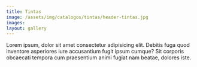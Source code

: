 ```yaml
---
title: Tintas
image: /assets/img/catalogos/tintas/header-tintas.jpg
images:
layout: gallery
---
```


Lorem ipsum, dolor sit amet consectetur adipisicing elit. Debitis fuga quod inventore asperiores iure accusantium fugit ipsum cumque? Sit corporis obcaecati tempora cum praesentium animi fugiat nam beatae, dolores iste.